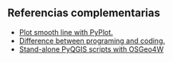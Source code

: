 ## Referencias complementarias

* [Plot smooth line with PyPlot.](https://stackoverflow.com/questions/5283649/plot-smooth-line-with-pyplot)
* [Difference between programing and coding.](https://www.educba.com/programming-vs-scripting/)
* [Stand-alone PyQGIS scripts with OSGeo4W](https://anitagraser.com/2019/03/03/stand-alone-pyqgis-scripts-with-osgeo4w/amp/)